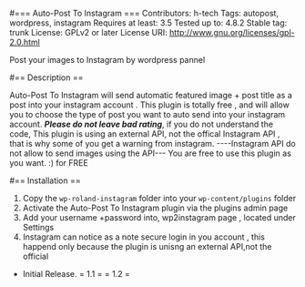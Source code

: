
#=== Auto-Post To Instagram ===
Contributors: h-tech
Tags: autopost, wordpress, instagram
Requires at least: 3.5
Tested up to: 4.8.2
Stable tag: trunk
License: GPLv2 or later
License URI: http://www.gnu.org/licenses/gpl-2.0.html

Post your images to Instagram by wordpress pannel

#== Description ==

Auto-Post To Instagram will send automatic featured image + post title as a post into your instagram account .
This plugin is totally free , and will allow you to choose the type of post you want to auto send  into your instagram account.
***Please do not leave bad rating***, if you do not understand the code, This plugin is using an external API, not the offical Instagram API ,
 that is why some of you get a warning from instagram.
 ----Instagram API do not allow to send images using the API---
 You are free to use this plugin as you want. :) for FREE




#== Installation ==

1. Copy the `wp-roland-instagram` folder into your `wp-content/plugins` folder
2. Activate the Auto-Post To Instagram plugin via the plugins admin page
3. Add your username +password into, wp2instagram page , located under Settings
4. Instagram can notice as a note secure login in you account , this happend only because the plugin is unisng an external API,not the official

* Initial Release.
= 1.1 =
= 1.2 =
